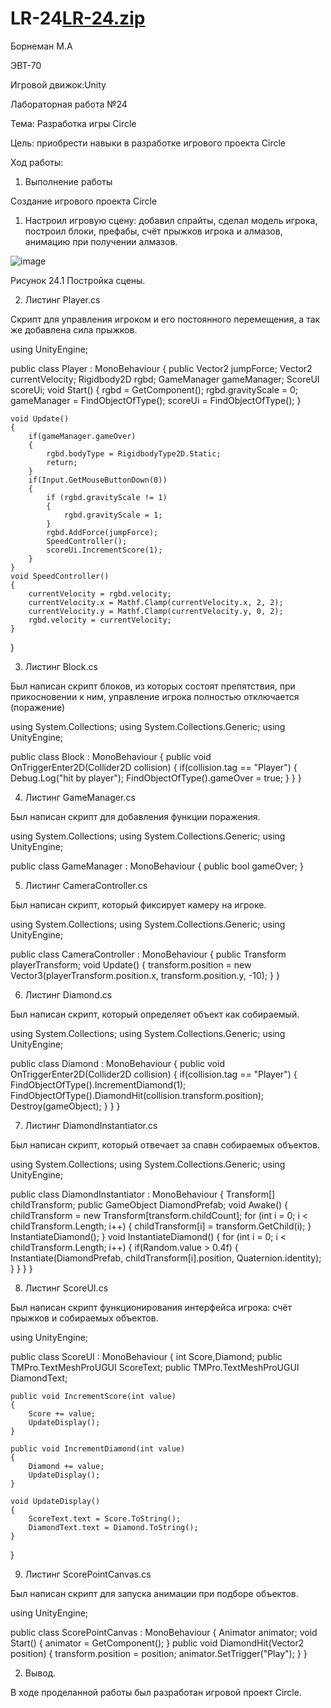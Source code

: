 # LR-24[LR-24.zip](https://github.com/Maxsim2418/LR-24/files/10146079/LR-24.zip)

Борнеман М.А

ЭВТ-70

Игровой движок:Unity

Лабораторная работа №24

Тема: Разработка игры Circle

Цель: приобрести навыки в разработке игрового проекта Circle

Ход работы:

1.	Выполнение работы

Создание игрового проекта Circle

1.	Настроил игровую сцену: добавил спрайты, сделал модель игрока, построил блоки, префабы, счёт прыжков игрока и алмазов, анимацию при получении алмазов.

![image](https://user-images.githubusercontent.com/119674602/205433877-c9ce233f-ffc1-419e-b0c9-ad8fa5eac275.png)

Рисунок 24.1 Постройка сцены.

2.	Листинг Player.cs

Скрипт для управления игроком и его постоянного перемещения, а так же добавлена сила прыжков.

using UnityEngine;

public class Player : MonoBehaviour
{
    public Vector2 jumpForce;
    Vector2 currentVelocity;
    Rigidbody2D rgbd;
    GameManager gameManager;
    ScoreUI scoreUi;
    void Start()
    {
        rgbd = GetComponent<Rigidbody2D>();
        rgbd.gravityScale = 0;
        gameManager = FindObjectOfType<GameManager>();
        scoreUi = FindObjectOfType<ScoreUI>();
    }

    void Update()
    {
        if(gameManager.gameOver)
        {
            rgbd.bodyType = RigidbodyType2D.Static;
            return;
        }
        if(Input.GetMouseButtonDown(0))
        {
            if (rgbd.gravityScale != 1)
            { 
                rgbd.gravityScale = 1; 
            }
            rgbd.AddForce(jumpForce);
            SpeedController();
            scoreUi.IncrementScore(1);
        }
    }
    void SpeedController()
    {
        currentVelocity = rgbd.velocity;
        currentVelocity.x = Mathf.Clamp(currentVelocity.x, 2, 2);
        currentVelocity.y = Mathf.Clamp(currentVelocity.y, 0, 2);
        rgbd.velocity = currentVelocity;
    }
}

3.	Листинг Block.cs 

Был написан скрипт блоков, из которых состоят препятствия, при прикосновении к ним, управление игрока полностью отключается (поражение)

using System.Collections;
using System.Collections.Generic;
using UnityEngine;

public class Block : MonoBehaviour
{
    public void OnTriggerEnter2D(Collider2D collision)
    {
        if(collision.tag == "Player")
        {
            Debug.Log("hit by player");
            FindObjectOfType<GameManager>().gameOver = true;
        }
    }
}

4.	Листинг GameManager.cs

Был написан скрипт для добавления функции поражения.

using System.Collections;
using System.Collections.Generic;
using UnityEngine;

public class GameManager : MonoBehaviour
{
    public bool gameOver;
}

5.	Листинг CameraController.cs 

Был написан скрипт, который фиксирует камеру на игроке.

using System.Collections;
using System.Collections.Generic;
using UnityEngine;

public class CameraController : MonoBehaviour
{
    public Transform playerTransform;
    void Update()
    {
        transform.position = new Vector3(playerTransform.position.x, transform.position.y, -10);
    }
}

6.	Листинг Diamond.cs

Был написан скрипт, который определяет объект как собираемый.

using System.Collections;
using System.Collections.Generic;
using UnityEngine;

public class Diamond : MonoBehaviour
{
    public void OnTriggerEnter2D(Collider2D collision)
    {
        if(collision.tag == "Player")
        {
            FindObjectOfType<ScoreUI>().IncrementDiamond(1);
            FindObjectOfType<ScorePointCanvas>().DiamondHit(collision.transform.position);
            Destroy(gameObject);
        }
    }
}


7.	Листинг DiamondInstantiator.cs 

Был написан скрипт, который отвечает за спавн собираемых объектов.

using System.Collections;
using System.Collections.Generic;
using UnityEngine;

public class DiamondInstantiator : MonoBehaviour
{
    Transform[] childTransform;
    public GameObject DiamondPrefab;
    void Awake()
    {
        childTransform = new Transform[transform.childCount];
        for (int i = 0; i < childTransform.Length; i++)
        {
            childTransform[i] = transform.GetChild(i);
        }
        InstantiateDiamond();
    }
    void InstantiateDiamond()
    {
        for (int i = 0; i < childTransform.Length; i++)
        {
            if(Random.value > 0.4f)
            {
                Instantiate(DiamondPrefab, childTransform[i].position, Quaternion.identity);
            }
        }
    }
}



8.	Листинг ScoreUI.cs

Был написан скрипт функционирования интерфейса игрока: счёт прыжков и собираемых объектов.

using UnityEngine;

public class ScoreUI : MonoBehaviour
{
    int Score,Diamond;
    public TMPro.TextMeshProUGUI ScoreText;
    public TMPro.TextMeshProUGUI DiamondText;

    public void IncrementScore(int value)
    {
        Score += value;
        UpdateDisplay();
    }

    public void IncrementDiamond(int value)
    {
        Diamond += value;
        UpdateDisplay();
    }

    void UpdateDisplay()
    {
        ScoreText.text = Score.ToString();
        DiamondText.text = Diamond.ToString();
    }
}

9.	Листинг ScorePointCanvas.cs

Был написан скрипт для запуска анимации при подборе объектов.

using UnityEngine;

public class ScorePointCanvas : MonoBehaviour
{
    Animator animator;
    void Start()
    {
        animator = GetComponent<Animator>();
    }
    public void DiamondHit(Vector2 position)
    {
        transform.position = position;
        animator.SetTrigger("Play");
    }
}

2.	Вывод.

В ходе проделанной работы был разработан игровой проект Circle.
